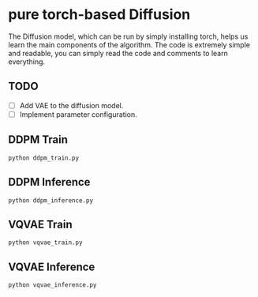 # pure torch-based Diffusion
The Diffusion model, which can be run by simply installing torch, helps us learn the main components of the algorithm. The code is extremely simple and readable, you can simply read the code and comments to learn everything.

## TODO
- [ ] Add VAE to the diffusion model.
- [ ] Implement parameter configuration.

## DDPM Train
`python ddpm_train.py`

## DDPM Inference
`python ddpm_inference.py`

## VQVAE Train
`python vqvae_train.py`

## VQVAE Inference
`python vqvae_inference.py`